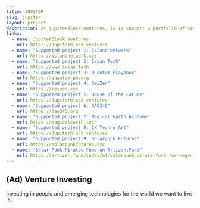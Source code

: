 ```yaml
---
title: JUPITER
slug: jupiter
layout: project
description: At jupiterBlock.ventures, Ix is support a portfolio of nine projects, from the most serious Web3 + AI Legal Innovation.
links:
  - name: JupiterBlock Ventures
    url: https://Jupiterblock.ventures
  - name: "Supported project 1: Island Network"
    url: https://islandnetwork.xyz
  - name: "Supported project 2: Ixian Tech"
    url: https://www.ixian.tech
  - name: "Supported project 3: Quantum Playbook"
    url: https://quantum-pm.org
  - name: "Supported project 4: ReiZen"
    url: https://reizen.xyz
  - name: "Supported project 5: House of the Future"
    url: https://Jupiterblock.ventures
  - name: "Supported project 6: DAO345"
    url: https://dao345.org
  - name: "Supported project 7: Magical Earth Academy"
    url: https://magicalearth.tech
  - name: "Supported project 8: IX Techno-Art"
    url: https://Jupiterblock.ventures
  - name: "Supported project 9: Solarpunk Futures"
    url: https://solarpunkfutures.xyz
  - name: "Solar Punk Pirates Fund on Artizen.Fund"
    url: https://artizen.fund/index/mf/solarpunk-pirate-fund-for-regen-rebels
---
```


## (Ad) Venture Investing

Investing in people and emerging technologies for the world we want to live in.
